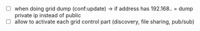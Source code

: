 - [ ] when doing grid dump (conf:update) -> if address has 192.168.*.* = dump private ip instead of public
- [ ] allow to activate each grid control part (discovery, file sharing, pub/sub)
